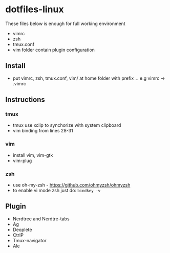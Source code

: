 # dotfiles-linux

These files below is enough for full working environment

- vimrc
- zsh
- tmux.conf
- vim folder contain plugin configuration

## Install

- put vimrc, zsh, tmux.conf, vim/ at home folder with prefix `.`. e.g vimrc -> .vimrc

## Instructions

### tmux
- tmux use xclip to synchorize with system clipboard
- vim binding from lines 28-31

### vim
- install vim, vim-gtk
- vim-plug

### zsh
- use oh-my-zsh - https://github.com/ohmyzsh/ohmyzsh
- to enable vi mode zsh just do: `bindkey -v`

## Plugin

- Nerdtree and Nerdtre-tabs
- Ag
- Deoplete
- CtrlP
- Tmux-navigator
- Ale

